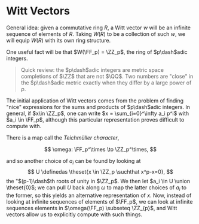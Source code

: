 # Witt Vectors

General idea: given a commutative ring $R$, a Witt vector $w$ will be an infinite sequence of elements of $R$. Taking $W(R)$ to be a collection of such $w$, we will equip $W(R)$ with its own ring structure.

One useful fact will be that $W(\FF_p) = \ZZ_p$, the ring of $p\dash$adic integers.

> Quick review: the $p\dash$adic integers are metric space completions of $\ZZ$ that are not $\QQ$. Two numbers are "close" in the $p\dash$adic metric exactly when they differ by a large power of $p$.

The initial application of Witt vectors comes from the problem of finding "nice" expressions for the sums and products of $p\dash$adic integers. In general, if $x\in \ZZ_p$, one can write $x = \sum_{i=0}^\infty a_i p^i$ with $a_i \in \FF_p$, although this particular representation proves difficult to compute with. 

There is a map call the *Teichmüller character*, 

$$
\omega: \FF_p^\times \to \ZZ_p^\times,
$$

and so another choice of $a_i$ can be found by looking at 
$$
U \definedas \theset{x \in \ZZ_p \suchthat x^p-x=0},
$$ 
the "$(p-1)\dash$th roots of unity in $\ZZ_p$. We then let $a_i \in U \union \theset{0}$; we can pull $U$ back along $\omega$ to map the latter choices of $a_i$ to the former, so this yields an alternative representation of $x$. Now, instead of looking at infinite sequences of elements of $\FF_p$, we can look at infinite sequences elements in $\omega(\FF_p) \subseteq \ZZ_{p}$, and Witt vectors allow us to explicitly compute with such things.